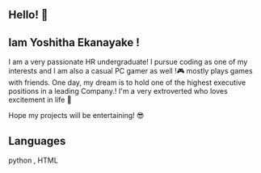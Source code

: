 ## Hello! 👋

## Iam Yoshitha Ekanayake !


I am a very passionate HR undergraduate! I pursue coding as one of my interests and I am also a casual PC gamer as well !🎮 mostly plays games with friends.
One day, my dream is to hold one of the highest executive positions in a leading Company.!
I'm a very extroverted who loves excitement in life 🤠

Hope my projects will be entertaining! 😎


## Languages

python , HTML


